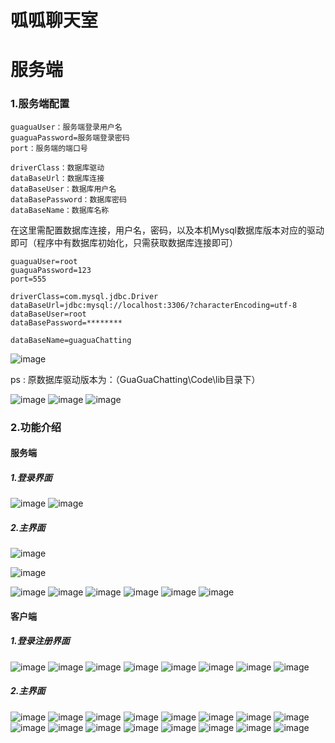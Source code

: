 



# 呱呱聊天室


# 服务端

### 1.服务端配置

```
guaguaUser：服务端登录用户名
guaguaPassword=服务端登录密码
port：服务端的端口号

driverClass：数据库驱动
dataBaseUrl：数据库连接
dataBaseUser：数据库用户名
dataBasePassword：数据库密码
dataBaseName：数据库名称
```

在这里需配置数据库连接，用户名，密码，以及本机Mysql数据库版本对应的驱动即可（程序中有数据库初始化，只需获取数据库连接即可）

```
guaguaUser=root
guaguaPassword=123
port=555

driverClass=com.mysql.jdbc.Driver
dataBaseUrl=jdbc:mysql://localhost:3306/?characterEncoding=utf-8
dataBaseUser=root
dataBasePassword=********

dataBaseName=guaguaChatting
```

![image](https://user-images.githubusercontent.com/79641956/119363321-428a7b00-bce0-11eb-984f-a40302225e71.png)

ps : 原数据库驱动版本为：（GuaGuaChatting\Code\lib目录下）

![image](https://user-images.githubusercontent.com/79641956/119358199-fd177f00-bcda-11eb-878d-540d03b899fc.png)
![image](https://user-images.githubusercontent.com/79641956/119360905-ac555580-bcdd-11eb-89e9-1575eeec7af8.png)
![image](https://user-images.githubusercontent.com/79641956/119360906-ad868280-bcdd-11eb-8d2d-4d14c07c886a.png)





### 2.功能介绍

#### 服务端

##### 1.登录界面
![image](https://user-images.githubusercontent.com/79641956/119358573-4ff13680-bcdb-11eb-9ab8-c97e68a3ce56.png)
![image](https://user-images.githubusercontent.com/79641956/119358575-51226380-bcdb-11eb-98e1-7cdc5711c45f.png)



##### 2.主界面

![image](https://user-images.githubusercontent.com/79641956/119358772-87f87980-bcdb-11eb-90d9-2dcc06d67523.png)

![image](https://user-images.githubusercontent.com/79641956/119358808-9050b480-bcdb-11eb-9461-d0d86565a8ac.png)

![image](https://user-images.githubusercontent.com/79641956/119358829-96469580-bcdb-11eb-967e-349836c6f338.png)
![image](https://user-images.githubusercontent.com/79641956/119359002-bd9d6280-bcdb-11eb-8366-6cdbdd21eb5c.png)
![image](https://user-images.githubusercontent.com/79641956/119359036-c4c47080-bcdb-11eb-83f6-ec160eb32f87.png)
![image](https://user-images.githubusercontent.com/79641956/119359054-ca21bb00-bcdb-11eb-9836-8c72ea048b73.png)
![image](https://user-images.githubusercontent.com/79641956/119359073-cf7f0580-bcdb-11eb-9a6f-dc2aa3c8e35c.png)
![image](https://user-images.githubusercontent.com/79641956/119359996-be82c400-bcdc-11eb-8b7b-71427fda283d.png)

#### 客户端

##### 1.登录注册界面
![image](https://user-images.githubusercontent.com/79641956/122633977-07783d80-d10e-11eb-9113-d4dbfc62e1fa.png)
![image](https://user-images.githubusercontent.com/79641956/119359543-546a1f00-bcdc-11eb-858a-0748cee7914b.png)
![image](https://user-images.githubusercontent.com/79641956/119359548-5633e280-bcdc-11eb-8ff6-aa1d20c31fe5.png)
![image](https://user-images.githubusercontent.com/79641956/119359557-57650f80-bcdc-11eb-8f82-65d8e9085f4c.png)
![image](https://user-images.githubusercontent.com/79641956/119359561-58963c80-bcdc-11eb-9775-2c67e44eb071.png)
![image](https://user-images.githubusercontent.com/79641956/119360076-d78b7500-bcdc-11eb-9614-e819029ed39d.png)
![image](https://user-images.githubusercontent.com/79641956/119360077-d8240b80-bcdc-11eb-9c22-415075f24011.png)
![image](https://user-images.githubusercontent.com/79641956/119360080-d8240b80-bcdc-11eb-8966-d736558489f4.png)




##### 2.主界面

![image](https://user-images.githubusercontent.com/79641956/119359895-aad75d80-bcdc-11eb-9464-2d5593c5c5a0.png)
![image](https://user-images.githubusercontent.com/79641956/119359908-aca12100-bcdc-11eb-82f6-ceb8d51333cd.png)
![image](https://user-images.githubusercontent.com/79641956/119359912-add24e00-bcdc-11eb-9e6f-108bf23eaadc.png)
![image](https://user-images.githubusercontent.com/79641956/119359915-ae6ae480-bcdc-11eb-8f14-660baa1a4938.png)
![image](https://user-images.githubusercontent.com/79641956/119359919-af037b00-bcdc-11eb-9cf9-c62e1fb50c42.png)
![image](https://user-images.githubusercontent.com/79641956/119359923-af9c1180-bcdc-11eb-8163-b36877daf97f.png)
![image](https://user-images.githubusercontent.com/79641956/119359925-b034a800-bcdc-11eb-836c-9a226e392999.png)
![image](https://user-images.githubusercontent.com/79641956/119360028-c9d5ef80-bcdc-11eb-869c-3def61fa6ee9.png)
![image](https://user-images.githubusercontent.com/79641956/119360030-ca6e8600-bcdc-11eb-8281-56b7442716bf.png)
![image](https://user-images.githubusercontent.com/79641956/119360033-cb071c80-bcdc-11eb-93ac-1bb061cf43dc.png)
![image](https://user-images.githubusercontent.com/79641956/119360051-d0646700-bcdc-11eb-8655-8559ac4c134e.png)
![image](https://user-images.githubusercontent.com/79641956/119360122-e2460a00-bcdc-11eb-9533-728c6225374d.png)
![image](https://user-images.githubusercontent.com/79641956/119360520-48cb2800-bcdd-11eb-9bac-4da426d524c3.png)
![image](https://user-images.githubusercontent.com/79641956/119360531-4b2d8200-bcdd-11eb-9f94-72bf70f128a5.png)
![image](https://user-images.githubusercontent.com/79641956/119360214-f7229d80-bcdc-11eb-8ef8-43ecf01bf6ad.png)
![image](https://user-images.githubusercontent.com/79641956/119360227-fa1d8e00-bcdc-11eb-9ec5-8a794c1f5a94.png)








